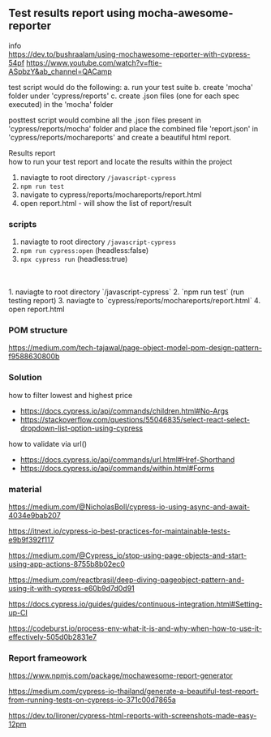 ## Test results report using mocha-awesome-reporter

info<br/>
https://dev.to/bushraalam/using-mochawesome-reporter-with-cypress-54pf
https://www.youtube.com/watch?v=ftie-ASpbzY&ab_channel=QACamp

test script would do the following:
a. run your test suite
b. create 'mocha' folder under 'cypress/reports'
c. create .json files (one for each spec executed) in the 'mocha' folder

posttest script would combine all the .json files present in 'cypress/reports/mocha' folder and place the combined file 'report.json' in 'cypress/reports/mochareports' and create a beautiful html report.

Results report<br/>
how to run your test report and locate the results within the project
1. naviagte to root directory `/javascript-cypress`   
2. `npm run test` 
3. navigate to cypress/reports/mochareports/report.html
4. open report.html - will show the list of report/result


### scripts
1. naviagte to root directory `/javascript-cypress`
2. `npm run cypress:open` (headless:false)
3. `npx cypress run` (headless:true)
<br/>
<br/>
1. naviagte to root directory `/javascript-cypress`
2. `npm run test` (run testing report)
3. naviagte to `cypress/reports/mochareports/report.html`
4. open report.html 

### POM structure
https://medium.com/tech-tajawal/page-object-model-pom-design-pattern-f9588630800b


### Solution
how to filter lowest and highest price
- https://docs.cypress.io/api/commands/children.html#No-Args
- https://stackoverflow.com/questions/55046835/select-react-select-dropdown-list-option-using-cypress

how to validate via url()
- https://docs.cypress.io/api/commands/url.html#Href-Shorthand
- https://docs.cypress.io/api/commands/within.html#Forms

### material
https://medium.com/@NicholasBoll/cypress-io-using-async-and-await-4034e9bab207

https://itnext.io/cypress-io-best-practices-for-maintainable-tests-e9b9f392f117

https://medium.com/@Cypress_io/stop-using-page-objects-and-start-using-app-actions-8755b8b02ec0

https://medium.com/reactbrasil/deep-diving-pageobject-pattern-and-using-it-with-cypress-e60b9d7d0d91

https://docs.cypress.io/guides/guides/continuous-integration.html#Setting-up-CI

https://codeburst.io/process-env-what-it-is-and-why-when-how-to-use-it-effectively-505d0b2831e7

### Report frameowork

https://www.npmjs.com/package/mochawesome-report-generator

https://medium.com/cypress-io-thailand/generate-a-beautiful-test-report-from-running-tests-on-cypress-io-371c00d7865a

https://dev.to/lironer/cypress-html-reports-with-screenshots-made-easy-12pm